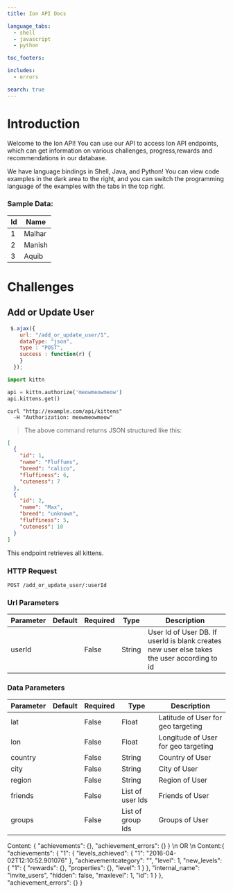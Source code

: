 ```yaml
---
title: Ion API Docs

language_tabs:
  - shell
  - javascript
  - python

toc_footers:

includes:
  - errors

search: true
---
```


# Introduction

Welcome to the Ion API! You can use our API to access Ion API endpoints, which can get information on various challenges, progress,rewards and recommendations in our database.

We have language bindings in Shell, Java, and Python! You can view code examples in the dark area to the right, and you can switch the programming language of the examples with the tabs in the top right.

### Sample Data:

Id | Name
--------- | -----------
1 | Malhar
2 | Manish
3 | Aquib


# Challenges

## Add or Update User

```javascript
 $.ajax({
    url: "/add_or_update_user/1",
    dataType: "json",
    type : "POST",
    success : function(r) {
    }
  });
```

```python
import kittn

api = kittn.authorize('meowmeowmeow')
api.kittens.get()
```

```shell
curl "http://example.com/api/kittens"
  -H "Authorization: meowmeowmeow"
```

> The above command returns JSON structured like this:

```json
[
  {
    "id": 1,
    "name": "Fluffums",
    "breed": "calico",
    "fluffiness": 6,
    "cuteness": 7
  },
  {
    "id": 2,
    "name": "Max",
    "breed": "unknown",
    "fluffiness": 5,
    "cuteness": 10
  }
]
```

This endpoint retrieves all kittens.

### HTTP Request

`POST /add_or_update_user/:userId`

### Url Parameters

Parameter | Default | Required | Type | Description
--------- | ------- | -------- | ---- | -----------
userId |  | False | String | User Id of User DB. If userId is blank creates new user else takes the user according to id


### Data Parameters

Parameter | Default | Required | Type | Description
--------- | ------- | -------- | ---- | -----------
lat |  | False | Float | Latitude of User for geo targeting
lon |  | False | Float | Longitude of User for geo targeting
country |  | False | String | Country of User
city |  | False | String | City of User
region |  | False | String | Region of User
friends |  | False | List of user Ids | Friends of User
groups |  | False | List of group Ids | Groups of User

<aside class="success">
Content: { "achievements": {}, "achievement_errors": {} } \n
OR \n
Content:{
  "achievements": {
    "1": {
      "levels_achieved": {
        "1": "2016-04-02T12:10:52.901076"
      },
      "achievementcategory": "",
      "level": 1,
      "new_levels": {
        "1": {
          "rewards": {},
          "properties": {},
          "level": 1
        }
      },
      "internal_name": "invite_users",
      "hidden": false,
      "maxlevel": 1,
      "id": 1
    }
  },
  "achievement_errors": {}
}
</aside>
